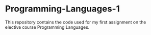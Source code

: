 # Programming-Languages-1
This repository contains the code used for my first assignment on the elective course Programming Languages.
